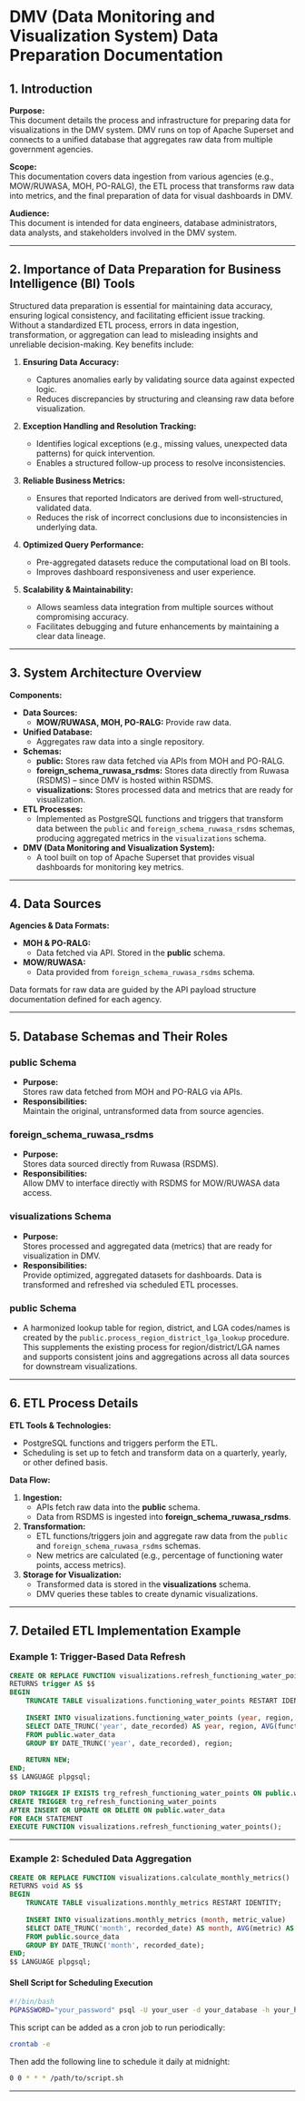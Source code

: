 # DMV (Data Monitoring and Visualization System) Data Preparation Documentation

## 1. Introduction

**Purpose:**  
This document details the process and infrastructure for preparing data for visualizations in the DMV system. DMV runs on top of Apache Superset and connects to a unified database that aggregates raw data from multiple government agencies.

**Scope:**  
This documentation covers data ingestion from various agencies (e.g., MOW/RUWASA, MOH, PO-RALG), the ETL process that transforms raw data into metrics, and the final preparation of data for visual dashboards in DMV.

**Audience:**  
This document is intended for data engineers, database administrators, data analysts, and stakeholders involved in the DMV system.

---

## 2. Importance of Data Preparation for Business Intelligence (BI) Tools

Structured data preparation is essential for maintaining data accuracy, ensuring logical consistency, and facilitating efficient issue tracking. Without a standardized ETL process, errors in data ingestion, transformation, or aggregation can lead to misleading insights and unreliable decision-making. Key benefits include:

1. **Ensuring Data Accuracy:**
   - Captures anomalies early by validating source data against expected logic.
   - Reduces discrepancies by structuring and cleansing raw data before visualization.

2. **Exception Handling and Resolution Tracking:**
   - Identifies logical exceptions (e.g., missing values, unexpected data patterns) for quick intervention.
   - Enables a structured follow-up process to resolve inconsistencies.

3. **Reliable Business Metrics:**
   - Ensures that reported Indicators are derived from well-structured, validated data.
   - Reduces the risk of incorrect conclusions due to inconsistencies in underlying data.

4. **Optimized Query Performance:**
   - Pre-aggregated datasets reduce the computational load on BI tools.
   - Improves dashboard responsiveness and user experience.

5. **Scalability & Maintainability:**
   - Allows seamless data integration from multiple sources without compromising accuracy.
   - Facilitates debugging and future enhancements by maintaining a clear data lineage.

---

## 3. System Architecture Overview

**Components:**

- **Data Sources:**
  - **MOW/RUWASA, MOH, PO-RALG:** Provide raw data.
- **Unified Database:**
  - Aggregates raw data into a single repository.
- **Schemas:**
  - **public:** Stores raw data fetched via APIs from MOH and PO-RALG.
  - **foreign\_schema\_ruwasa\_rsdms:** Stores data directly from Ruwasa (RSDMS) – since DMV is hosted within RSDMS.
  - **visualizations:** Stores processed data and metrics that are ready for visualization.
- **ETL Processes:**
  - Implemented as PostgreSQL functions and triggers that transform data between the `public` and `foreign_schema_ruwasa_rsdms` schemas, producing aggregated metrics in the `visualizations` schema.
- **DMV (Data Monitoring and Visualization System):**
  - A tool built on top of Apache Superset that provides visual dashboards for monitoring key metrics.

---

## 4. Data Sources

**Agencies & Data Formats:**

- **MOH & PO-RALG:**
  - Data fetched via API. Stored in the **public** schema.
- **MOW/RUWASA:**
  - Data provided from `foreign_schema_ruwasa_rsdms` schema.

Data formats for raw data are guided by the API payload structure documentation defined for each agency.

---

## 5. Database Schemas and Their Roles

### **public Schema**

- **Purpose:**  
  Stores raw data fetched from MOH and PO-RALG via APIs.
- **Responsibilities:**  
  Maintain the original, untransformed data from source agencies.

### **foreign\_schema\_ruwasa\_rsdms**

- **Purpose:**  
  Stores data sourced directly from Ruwasa (RSDMS).
- **Responsibilities:**  
  Allow DMV to interface directly with RSDMS for MOW/RUWASA data access.

### **visualizations Schema**

- **Purpose:**  
  Stores processed and aggregated data (metrics) that are ready for visualization in DMV.
- **Responsibilities:**  
  Provide optimized, aggregated datasets for dashboards. Data is transformed and refreshed via scheduled ETL processes.

### **public Schema**

- A harmonized lookup table for region, district, and LGA codes/names is created by the `public.process_region_district_lga_lookup` procedure. This supplements the existing process for region/district/LGA names and supports consistent joins and aggregations across all data sources for downstream visualizations.

---

## 6. ETL Process Details

**ETL Tools & Technologies:**

- PostgreSQL functions and triggers perform the ETL.
- Scheduling is set up to fetch and transform data on a quarterly, yearly, or other defined basis.

**Data Flow:**

1. **Ingestion:**  
   - APIs fetch raw data into the **public** schema.
   - Data from RSDMS is ingested into **foreign\_schema\_ruwasa\_rsdms**.
2. **Transformation:**  
   - ETL functions/triggers join and aggregate raw data from the `public` and `foreign_schema_ruwasa_rsdms` schemas.
   - New metrics are calculated (e.g., percentage of functioning water points, access metrics).
3. **Storage for Visualization:**  
   - Transformed data is stored in the **visualizations** schema.
   - DMV queries these tables to create dynamic visualizations.

---

## 7. Detailed ETL Implementation Example

### **Example 1: Trigger-Based Data Refresh**

```sql
CREATE OR REPLACE FUNCTION visualizations.refresh_functioning_water_points()
RETURNS trigger AS $$
BEGIN
    TRUNCATE TABLE visualizations.functioning_water_points RESTART IDENTITY;
    
    INSERT INTO visualizations.functioning_water_points (year, region, percentage)
    SELECT DATE_TRUNC('year', date_recorded) AS year, region, AVG(functioning_percentage) AS percentage
    FROM public.water_data
    GROUP BY DATE_TRUNC('year', date_recorded), region;
    
    RETURN NEW;
END;
$$ LANGUAGE plpgsql;

DROP TRIGGER IF EXISTS trg_refresh_functioning_water_points ON public.water_data;
CREATE TRIGGER trg_refresh_functioning_water_points
AFTER INSERT OR UPDATE OR DELETE ON public.water_data
FOR EACH STATEMENT
EXECUTE FUNCTION visualizations.refresh_functioning_water_points();
```

---

### **Example 2: Scheduled Data Aggregation**

```sql
CREATE OR REPLACE FUNCTION visualizations.calculate_monthly_metrics()
RETURNS void AS $$
BEGIN
    TRUNCATE TABLE visualizations.monthly_metrics RESTART IDENTITY;
    
    INSERT INTO visualizations.monthly_metrics (month, metric_value)
    SELECT DATE_TRUNC('month', recorded_date) AS month, AVG(metric) AS metric_value
    FROM public.source_data
    GROUP BY DATE_TRUNC('month', recorded_date);
END;
$$ LANGUAGE plpgsql;
```

#### **Shell Script for Scheduling Execution**

```sh
#!/bin/bash
PGPASSWORD="your_password" psql -U your_user -d your_database -h your_host -c "SELECT visualizations.calculate_monthly_metrics();"
```

This script can be added as a cron job to run periodically:

```sh
crontab -e
```

Then add the following line to schedule it daily at midnight:

```sh
0 0 * * * /path/to/script.sh
```

---

